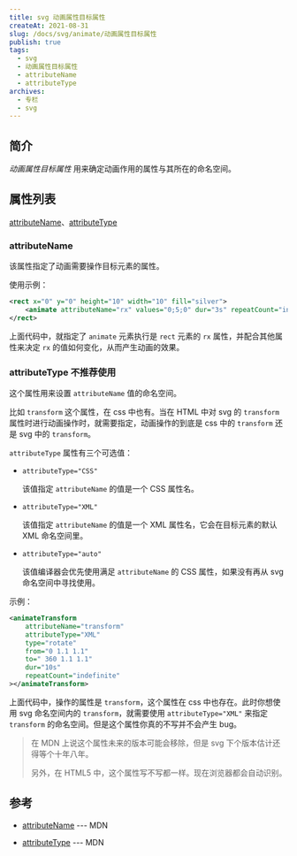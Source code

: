 ```yaml
---
title: svg 动画属性目标属性
createAt: 2021-08-31
slug: /docs/svg/animate/动画属性目标属性
publish: true
tags:
  - svg
  - 动画属性目标属性
  - attributeName
  - attributeType
archives:
  - 专栏
  - svg
---
```


## 简介

_动画属性目标属性_ 用来确定动画作用的属性与其所在的命名空间。

## 属性列表

[attributeName](#attributeName)、[attributeType](#attributeType)

### attributeName

该属性指定了动画需要操作目标元素的属性。

使用示例：

```xml
<rect x="0" y="0" height="10" width="10" fill="silver">
	<animate attributeName="rx" values="0;5;0" dur="3s" repeatCount="indefinite"></animate>
</rect>
```

上面代码中，就指定了 `animate` 元素执行是 `rect` 元素的 `rx` 属性，并配合其他属性来决定 `rx` 的值如何变化，从而产生动画的效果。

### attributeType 不推荐使用

这个属性用来设置 `attributeName` 值的命名空间。

比如 `transform` 这个属性，在 css 中也有。当在 HTML 中对 svg 的 `transform` 属性时进行动画操作时，就需要指定，动画操作的到底是 css 中的 `transform` 还是 svg 中的 `transform`。

`attributeType` 属性有三个可选值：

- `attributeType="CSS"`

  该值指定 `attributeName` 的值是一个 CSS 属性名。

- `attributeType="XML"`

  该值指定 `attributeName` 的值是一个 XML 属性名，它会在目标元素的默认 XML 命名空间里。

- `attributeType="auto"`

  该值编译器会优先使用满足 `attributeName` 的 CSS 属性，如果没有再从 svg 命名空间中寻找使用。

示例：

```xml
<animateTransform
	attributeName="transform"
	attributeType="XML"
	type="rotate"
	from="0 1.1 1.1"
	to=" 360 1.1 1.1"
	dur="10s"
	repeatCount="indefinite"
></animateTransform>
```

上面代码中，操作的属性是 `transform`，这个属性在 css 中也存在。此时你想使用 svg 命名空间内的 `transform`，就需要使用 `attributeType="XML"` 来指定 `transform` 的命名空间。但是这个属性你真的不写并不会产生 bug。

> 在 MDN 上说这个属性未来的版本可能会移除，但是 svg 下个版本估计还得等个十年八年。
>
> 另外，在 HTML5 中，这个属性写不写都一样。现在浏览器都会自动识别。

## 参考

- [attributeName][1] --- MDN

- [attributeType][2] --- MDN

[1]: https://developer.mozilla.org/en-US/docs/Web/SVG/Attribute/attributeName
[2]: https://developer.mozilla.org/en-US/docs/Web/SVG/Attribute/attributeType
